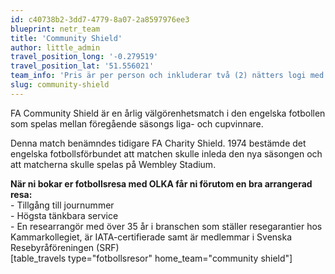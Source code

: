```yaml
---
id: c40738b2-3dd7-4779-8a07-2a8597976ee3
blueprint: netr_team
title: 'Community Shield'
author: little_admin
travel_position_long: '-0.279519'
travel_position_lat: '51.556021'
team_info: 'Pris är per person och inkluderar två (2) nätters logi med del i dubbelrum på 3*** hotell i London, frukost på hotellet samt matchbiljett på arenans kortsida. OBS! Priset som också inkluderar flyg är ett frånpris.'
slug: community-shield
---
```

<p>FA Community Shield är en årlig välgörenhetsmatch i den engelska fotbollen som spelas mellan föregående säsongs liga- och cupvinnare.</p>
<p>Denna match benämndes tidigare FA Charity Shield. 1974 bestämde det engelska fotbollsförbundet att matchen skulle inleda den nya säsongen och att matcherna skulle spelas på Wembley Stadium.</p>
<p><strong>När ni bokar er fotbollsresa med OLKA får ni förutom en bra arrangerad resa:</strong><br />
- Tillgång till journummer<br />
- Högsta tänkbara service<br />
- En researrangör med över 35 år i branschen som ställer resegarantier hos Kammarkollegiet, är IATA-certifierade samt är medlemmar i Svenska Resebyråföreningen (SRF)<br />
[table_travels type="fotbollsresor" home_team="community shield"]</p>
